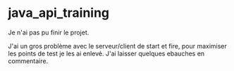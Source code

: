 # java_api_training

Je n'ai pas pu finir le projet.

J'ai un gros problème avec le serveur/client de start et fire, pour maximiser les points de test je les ai enlevé. J'ai laisser quelques ebauches en commentaire.
